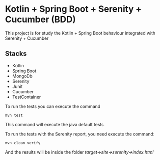 # Kotlin + Spring Boot + Serenity + Cucumber (BDD)

This project is for study the Kotlin + Spring Boot behaviour integrated with Serenity + Cucumber

## Stacks
- Kotlin
- Spring Boot
- MongoDb
- Serenity
- Junit
- Cucumber
- TestContainer


To run the tests you can execute the command
```shell script
mvn test
```
This command will execute the java default tests

To run the tests with the Serenity report, you need execute the command:
```shell script
mvn clean verify
```
And the results will be inside the folder *target->site->serenity->index.html*
